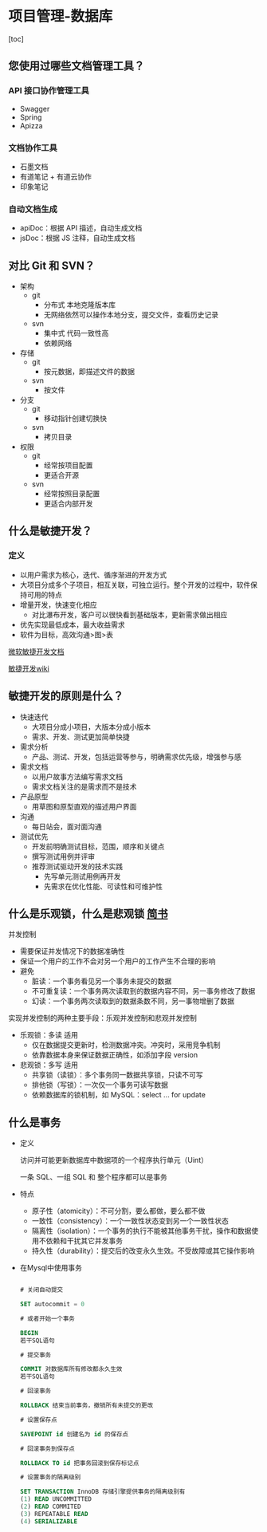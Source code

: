# 项目管理-数据库

[toc]

## 您使用过哪些文档管理工具？

### API 接口协作管理工具

- Swagger
- Spring
- Apizza

### 文档协作工具

- 石墨文档
- 有道笔记 + 有道云协作
- 印象笔记

### 自动文档生成

- apiDoc：根据 API 描述，自动生成文档
- jsDoc：根据 JS 注释，自动生成文档

## 对比 Git 和 SVN？

- 架构
  - git
    - 分布式 本地克隆版本库
    - 无网络依然可以操作本地分支，提交文件，查看历史记录
  - svn
    - 集中式 代码一致性高
    - 依赖网络
- 存储
  - git
    - 按元数据，即描述文件的数据
  - svn
    - 按文件
- 分支
  - git
    - 移动指针创建切换快
  - svn
    - 拷贝目录
- 权限
  - git
    - 经常按项目配置
    - 更适合开源
  - svn
    - 经常按照目录配置
    - 更适合内部开发

## 什么是敏捷开发？

### 定义

- 以用户需求为核心，迭代、循序渐进的开发方式
- 大项目分成多个子项目，相互关联，可独立运行。整个开发的过程中，软件保持可用的特点
- 增量开发，快速变化相应
  - 对比瀑布开发，客户可以很快看到基础版本，更新需求做出相应
- 优先实现最低成本，最大收益需求
- 软件为目标，高效沟通>图>表

[微软敏捷开发文档](https://docs.microsoft.com/zh-cn/devops/plan/what-is-agile-development)

[敏捷开发wiki](https://zh.wikipedia.org/wiki/%E6%95%8F%E6%8D%B7%E8%BD%AF%E4%BB%B6%E5%BC%80%E5%8F%91#%E4%BB%B7%E5%80%BC%E8%A7%82)

## 敏捷开发的原则是什么？

- 快速迭代
  - 大项目分成小项目，大版本分成小版本
  - 需求、开发、测试更加简单快捷
- 需求分析
  - 产品、测试、开发，包括运营等参与，明确需求优先级，增强参与感
- 需求文档
  - 以用户故事方法编写需求文档
  - 需求文档关注的是需求而不是技术
- 产品原型
  - 用草图和原型直观的描述用户界面
- 沟通
  - 每日站会，面对面沟通
- 测试优先
  - 开发前明确测试目标，范围，顺序和关键点
  - 撰写测试用例并评审
  - 推荐测试驱动开发的技术实践
    - 先写单元测试用例再开发
    - 先需求在优化性能、可读性和可维护性

## 什么是乐观锁，什么是悲观锁 [简书](https://www.jianshu.com/p/d2ac26ca6525)

并发控制

- 需要保证并发情况下的数据准确性
- 保证一个用户的工作不会对另一个用户的工作产生不合理的影响
- 避免
  - 脏读：一个事务看见另一个事务未提交的数据
  - 不可重复读：一个事务两次读取到的数据内容不同，另一事务修改了数据
  - 幻读：一个事务两次读取到的数据条数不同，另一事物增删了数据

实现并发控制的两种主要手段：乐观并发控制和悲观并发控制

- 乐观锁：多读 适用
  - 仅在数据提交更新时，检测数据冲突。冲突时，采用竞争机制
  - 依靠数据本身来保证数据正确性，如添加字段 version
- 悲观锁：多写 适用
  - 共享锁（读锁）：多个事务同一数据共享锁，只读不可写
  - 排他锁（写锁）：一次仅一个事务可读写数据
  - 依赖数据库的锁机制，如 MySQL：select ... for update

## 什么是事务

- 定义

  访问并可能更新数据库中数据项的一个程序执行单元（Uint）

  一条 SQL、一组 SQL 和 整个程序都可以是事务

- 特点

  - 原子性（atomicity）：不可分割，要么都做，要么都不做
  - 一致性（consistency）：一个一致性状态变到另一个一致性状态
  - 隔离性（isolation）：一个事务的执行不能被其他事务干扰，操作和数据使用不依赖和干扰其它并发事务
  - 持久性（durability）：提交后的改变永久生效。不受故障或其它操作影响

- 在Mysql中使用事务

  ```sql

  # 关闭自动提交

  SET autocommit = 0

  # 或者开始一个事务

  BEGIN
  若干SQL语句

  # 提交事务

  COMMIT 对数据库所有修改都永久生效
  若干SQL语句

  # 回滚事务

  ROLLBACK 结束当前事务，撤销所有未提交的更改

  # 设置保存点

  SAVEPOINT id 创建名为 id 的保存点

  # 回滚事务到保存点

  ROLLBACK TO id 把事务回滚到保存标记点

  # 设置事务的隔离级别

  SET TRANSACTION InnoDB 存储引擎提供事务的隔离级别有
  (1) READ UNCOMMITTED
  (2) READ COMMITED
  (3) REPEATABLE READ
  (4) SERIALIZABLE 
  ```
